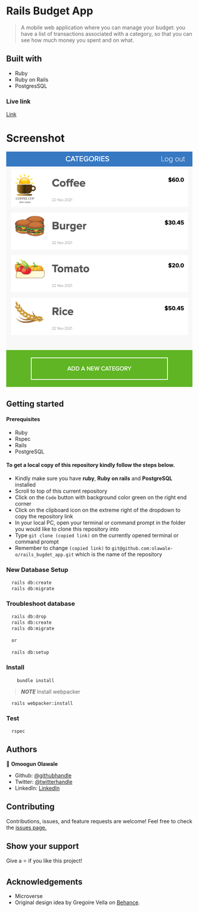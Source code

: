 # Rails Budget App

> A mobile web application where you can manage your budget: you have a list of transactions associated with a category, so that you can see how much money you spent and on what.

## Built with

- Ruby
- Ruby on Rails
- PostgresSQL

### Live link

[Link](https://morning-stream-82344.herokuapp.com/)

# Screenshot
![screenshot](https://github.com/olawale-o/rails_budget_app/blob/develop/app/assets/images/screenshot.png?raw=true")

## Getting started

#### Prerequisites

- Ruby
- Rspec
- Rails
- PostgreSQL

#### To get a local copy of this repository kindly follow the steps below.

- Kindly make sure you have **ruby**, **Ruby on rails** and **PostgreSQL** installed
- Scroll to top of this current repository
- Click on the `Code` button with background color green on the right end corner
- Click on the clipboard icon on the extreme right of the dropdown to copy the repository link
- In your local PC, open your terminal or command prompt in the folder you would like to clone this repository into
- Type `git clone (copied link)` on the currently opened terminal or command prompt
- Remember to change `(copied link)` to `git@github.com:olawale-o/rails_bugdet_app.git` which is the name of the repository

### New Database Setup
```
  rails db:create
  rails db:migrate
```

### Troubleshoot database
```
  rails db:drop
  rails db:create
  rails db:migrate

  or

  rails db:setup
```
### Install
```
    bundle install
```
> **_NOTE_** Install webpacker
```
  rails webpacker:install
```

### Test
```
  rspec
```
## Authors

👤 **Omoogun Olawale**

* Github: [@githubhandle](https://github.com/olawale-o)
* Twitter: [@twitterhandle](https://twitter.com/ibreaktherules)
* LinkedIn: [LinkedIn](https://www.linkedin.com/in/olawaleomoogun/)


## Contributing

Contributions, issues, and feature requests are welcome!
Feel free to check the [issues page.](https://github.com/olawale-o/rails_bugdet_app/issues)

## Show your support

Give a ⭐️ if you like this project!

## Acknowledgements

- Microverse
- Original design idea by Gregoire Vella on [Behance](https://www.behance.net/gregoirevella).